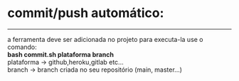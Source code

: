 # commit/push automático:
<hr>
<p>
a ferramenta deve ser adicionada no projeto para executa-la use o comando:
<br>
<b>bash commit.sh plataforma branch</b>
<br>
plataforma -> github,heroku,gitlab etc...
<br>
branch -> branch criada no seu repositório (main, master...)
</p>

